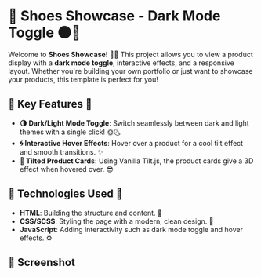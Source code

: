 # 🛒 **Shoes Showcase - Dark Mode Toggle** 🌑🌟

Welcome to **Shoes Showcase**! 👟✨ This project allows you to view a product display with a **dark mode toggle**, interactive effects, and a responsive layout. Whether you're building your own portfolio or just want to showcase your products, this template is perfect for you!

## 🌈 **Key Features** 🌟

- **🌗 Dark/Light Mode Toggle**: Switch seamlessly between dark and light themes with a single click! 🌞🌜
- **🌀 Interactive Hover Effects**: Hover over a product for a cool tilt effect and smooth transitions. ✨
- **🔲 Tilted Product Cards**: Using Vanilla Tilt.js, the product cards give a 3D effect when hovered over. 😎

## 🚀 **Technologies Used** 🔧

- **HTML**: Building the structure and content. 📝
- **CSS/SCSS**: Styling the page with a modern, clean design. 🎨
- **JavaScript**: Adding interactivity such as dark mode toggle and hover effects. ⚙️

## 📸 Screenshot
